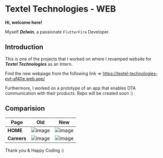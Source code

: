 # Textel Technologies - WEB

**Hi, welcome here!**

Myself ***Delwin***, a passionate `FlutterFire` Developer.

## Introduction

This is one of the projects that I worked on where I revamped website for ***Textel Technologies*** as an Intern.

Find the new webpage from the following link => https://textel-technologies-pvt-af40e.web.app/

Furthermore, I worked on a prototype of an app that enables OTA communication with their products. Repo will be created soon :)

## Comparision

| Page | Old | New |
| --- | --- | --- |
| **HOME** |![image](https://user-images.githubusercontent.com/84124091/218023182-109939c5-7c11-4fdb-a2a6-5fc66121c8d1.png) | ![image](https://user-images.githubusercontent.com/84124091/218023345-1750f0cb-fe6a-4b0f-8103-2049749ebdb8.png)|
|**Careers** | ![image](https://user-images.githubusercontent.com/84124091/218024137-5f39341f-73cd-478d-a3ea-025a4702e5fa.png) | ![image](https://user-images.githubusercontent.com/84124091/218024237-d3db7658-c917-4f7d-9e22-4542feccee86.png)


Thank you & Happy Coding :)
